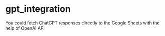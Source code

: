 # gpt_integration

You could fetch ChatGPT responses directly to the Google Sheets with the help of OpenAI API
